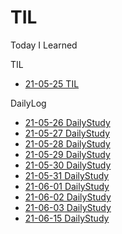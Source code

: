 # TIL
Today I Learned





TIL
  - [21-05-25 TIL](https://github.com/icraft2170/TIL/blob/master/Java/%5BJava%5Dchar%5B%5D%EC%9D%98_%ED%8A%B9%EC%A7%95.md)




DailyLog
  - [21-05-26 DailyStudy](https://github.com/icraft2170/TIL/blob/master/dailylog/2021-05-26-dailylog.md)
  - [21-05-27 DailyStudy](https://github.com/icraft2170/TIL/blob/master/dailylog/2021-05-27-dailylog.md)
  - [21-05-28 DailyStudy](https://github.com/icraft2170/TIL/blob/master/dailylog/2021-05-28-dailylog.md)
  - [21-05-29 DailyStudy](https://github.com/icraft2170/TIL/blob/master/dailylog/2021-05-29-dailylog.md)
  - [21-05-30 DailyStudy](https://github.com/icraft2170/TIL/blob/master/dailylog/2021-05-30-dailylog.md)
  - [21-05-31 DailyStudy](https://github.com/icraft2170/TIL/blob/master/dailylog/2021-05-31-dailylog.md)
  - [21-06-01 DailyStudy](https://github.com/icraft2170/TIL/blob/master/dailylog/2021-06-01-dailylog.md) 
  - [21-06-02 DailyStudy](https://github.com/icraft2170/TIL/blob/master/dailylog/2021-06-02-dailylog.md)
  - [21-06-03 DailyStudy](https://github.com/icraft2170/TIL/blob/master/dailylog/2021-06-03-dailylog.md)
  - [21-06-15 DailyStudy](https://github.com/icraft2170/TIL/blob/master/Database/SQL200/SQL1_40.md)
